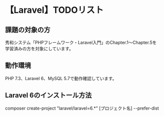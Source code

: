 # 【Laravel】TODOリスト

## 課題の対象の方
秀和システム「PHPフレームワーク・Laravel入門」のChapter.1〜Chapter.5を学習済みの方を対象にしています。

## 動作環境
PHP 7.3、Laravel 6、MySQL 5.7で動作確認しています。

## Laravel 6のインストール方法
composer create-project "laravel/laravel=6.*" [プロジェクト名] --prefer-dist
